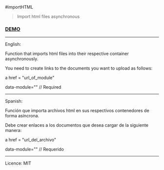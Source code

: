 #importHTML

> Import html files asynchronous

### [DEMO](https://galiprandi.github.io/js/importHTML/)

---

English:

Function that imports html files into their respective container asynchronously.

You need to create links to the documents you want to upload as follows:

a href = "url_of_module"

data-module="" // Required

---

Spanish:

Función que importa archivos html en sus respectivos contenedores de forma asíncrona.

Debe crear enlaces a los documentos que desea cargar de la siguiente manera:

a href = "url_del_archivo"

data-module="" // Requerido

---

Licence: MIT

